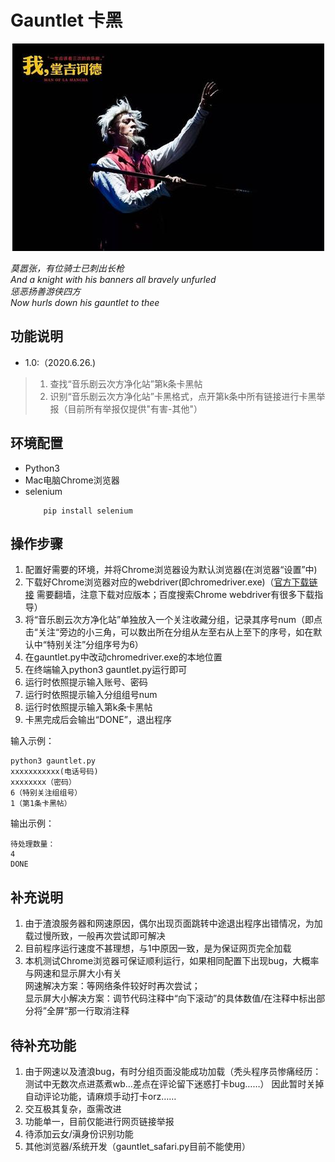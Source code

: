 # Gauntlet 卡黑
<div align=center><img width="499" height="332" src="https://github.com/AllForClouds/Gauntlet/blob/master/Gauntlet.jpg"/></div>
 
*莫嚣张，有位骑士已刺出长枪*  
*And a knight with his banners all bravely unfurled*  
*惩恶扬善游侠四方*  
*Now hurls down his gauntlet to thee*  

## 功能说明  

* 1.0:（2020.6.26.)  
>1. 查找“音乐剧云次方净化站”第k条卡黑帖 
>2. 识别“音乐剧云次方净化站”卡黑格式，点开第k条中所有链接进行卡黑举报（目前所有举报仅提供"有害-其他"）

## 环境配置

* Python3
* Mac电脑Chrome浏览器
* selenium  
    ```
        pip install selenium
    ```

## 操作步骤
1. 配置好需要的环境，并将Chrome浏览器设为默认浏览器(在浏览器“设置”中)
2. 下载好Chrome浏览器对应的webdriver(即chromedriver.exe)（[官方下载链接](https://sites.google.com/a/chromium.org/chromedriver/home) 需要翻墙，注意下载对应版本；百度搜索Chrome webdriver有很多下载指导）
3. 将“音乐剧云次方净化站”单独放入一个关注收藏分组，记录其序号num（即点击“关注“旁边的小三角，可以数出所在分组从左至右从上至下的序号，如在默认中“特别关注”分组序号为6）
4. 在gauntlet.py中改动chromedriver.exe的本地位置
5. 在终端输入python3 gauntlet.py运行即可
6. 运行时依照提示输入账号、密码
7. 运行时依照提示输入分组组号num
8. 运行时依照提示输入第k条卡黑帖
9. 卡黑完成后会输出“DONE”，退出程序
    
输入示例：
```
python3 gauntlet.py
xxxxxxxxxxx(电话号码)
xxxxxxxx（密码）
6（特别关注组组号）
1（第1条卡黑帖）
```
输出示例：
```
待处理数量：
4
DONE
```
## 补充说明
1. 由于渣浪服务器和网速原因，偶尔出现页面跳转中途退出程序出错情况，为加载过慢所致，一般再次尝试即可解决
2. 目前程序运行速度不甚理想，与1中原因一致，是为保证网页完全加载
3. 本机测试Chrome浏览器可保证顺利运行，如果相同配置下出现bug，大概率与网速和显示屏大小有关  
    网速解决方案：等网络条件较好时再次尝试；  
    显示屏大小解决方案：调节代码注释中“向下滚动”的具体数值/在注释中标出部分将”全屏“那一行取消注释


## 待补充功能
1. 由于网速以及渣浪bug，有时分组页面没能成功加载（秃头程序员惨痛经历：测试中无数次点进蒸煮wb…差点在评论留下迷惑打卡bug……） 因此暂时关掉自动评论功能，请麻烦手动打卡orz…… 
2. 交互极其复杂，亟需改进
3. 功能单一，目前仅能进行网页链接举报
4. 待添加云女/滇身份识别功能
5. 其他浏览器/系统开发（gauntlet_safari.py目前不能使用）

